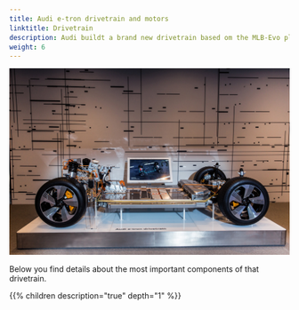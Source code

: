 ```yaml
---
title: Audi e-tron drivetrain and motors
linktitle: Drivetrain
description: Audi buildt a brand new drivetrain based om the MLB-Evo platform.
weight: 6
---
```


![Drivetrain](drivetrain2.jpg "Audi e-tron drivetrain")

Below you find details about the most important components of that drivetrain.


{{% children description="true" depth="1" %}}
